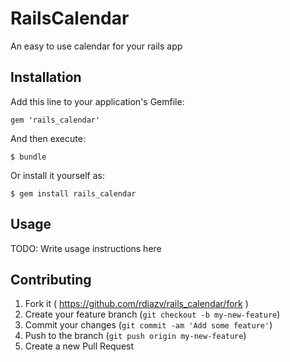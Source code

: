 # RailsCalendar

An easy to use calendar for your rails app

## Installation

Add this line to your application's Gemfile:

    gem 'rails_calendar'

And then execute:

    $ bundle

Or install it yourself as:

    $ gem install rails_calendar

## Usage

TODO: Write usage instructions here

## Contributing

1. Fork it ( https://github.com/rdiazv/rails_calendar/fork )
2. Create your feature branch (`git checkout -b my-new-feature`)
3. Commit your changes (`git commit -am 'Add some feature'`)
4. Push to the branch (`git push origin my-new-feature`)
5. Create a new Pull Request
